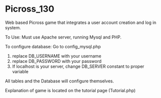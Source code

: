# Picross_130
Web based Picross game that integrates a user account creation and log in system.

To Use:
Must use Apache server, running Mysql and PHP. 

To configure database:
Go to config_mysql.php
1. replace DB_USERNAME with your username
2. replace DB_PASSWORD with your password
3. If localhost is your server, change DB_SERVER constant to proper variable

All tables and the Database will configure themselves. 

Explanation of game is located on the tutorial page (Tutorial.php)